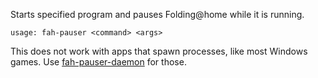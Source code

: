Starts specified program and pauses Folding@home while it is running.

```
usage: fah-pauser <command> <args>
```

This does not work with apps that spawn processes, like most Windows games. Use [fah-pauser-daemon](https://github.com/MakotoE/fah-pauser-daemon) for those.